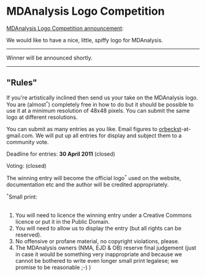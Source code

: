 # MDAnalysis Logo Competition #

[MDAnalysis Logo Competition announcement](http://groups.google.com/group/mdnalysis-discussion/browse_thread/thread/193cf0dafbba0232):

We would like to have a nice, little, spiffy logo for MDAnalysis.


---

Winner will be announced shortly.

---


## "Rules" ##

If you're artistically inclined then send us your take on the MDAnalysis logo. You are (almost<sup><code>*</code></sup>) completely free in how to do but it should be possible to use it at a minimum resolution of 48x48 pixels. You can submit the same logo at different resolutions.

You can submit as many entries as you like. Email figures to [orbeckst](http://sbcb.bioch.ox.ac.uk/oliver/home.html)-at-gmail.com. We will put up all entries for display and subject them to a community vote.

Deadline for entries: **30 April 2011** (closed)

Voting: (closed)

The winning entry will become the official logo<sup><code>*</code></sup> used on the website, documentation etc and the author will be credited appropriately.

<span title='Terms and Conditions'>
<sup><code>*</code></sup>Small print:<br>
<br>
<ol><li>You will need to licence the winning entry under a Creative Commons licence or put it in the Public Domain.<br>
</li><li>You will need to allow us to display the entry (but all rights can be reserved).<br>
</li><li>No offensive or profane material, no copyright violations, please.<br>
</li><li>The MDAnalysis owners (NMA, EJD & OB) reserve final judgement (just in case it would be something very inappropriate and because we cannot be bothered to write even longer small print legalese; we promise to be reasonable ;-) )<br>
</span>
